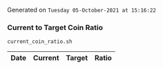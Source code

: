 Generated on `Tuesday 05-October-2021 at 15:16:22`

### Current to Target Coin Ratio
`current_coin_ratio.sh`

Date|Current|Target|Ratio
---|---|---|---
